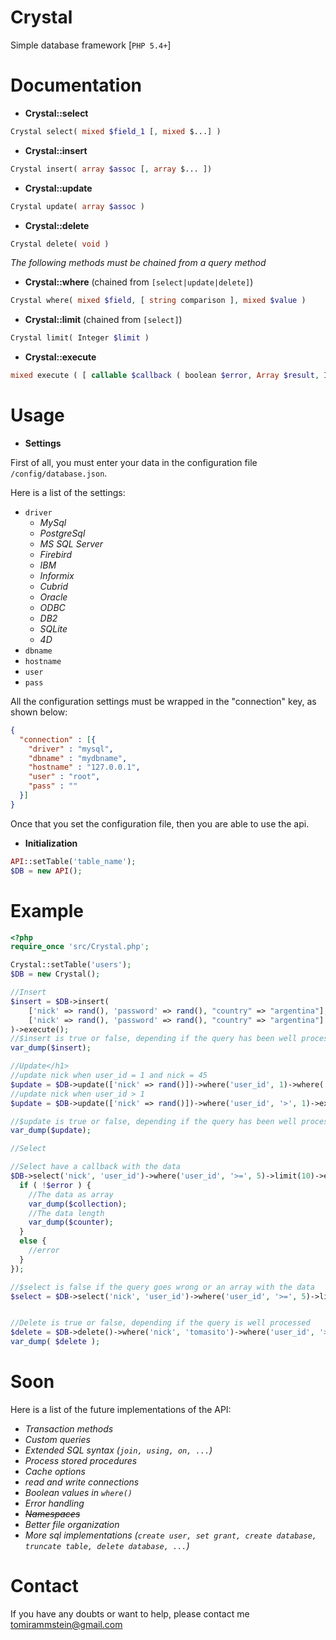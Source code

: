 Crystal
=======

Simple database framework [``PHP 5.4+``]

Documentation
============
 - **Crystal::select**
 
`````php 
Crystal select( mixed $field_1 [, mixed $...] )
`````
 - **Crystal::insert**
 
`````php 
Crystal insert( array $assoc [, array $... ])
`````
 - **Crystal::update**
 
`````php 
Crystal update( array $assoc )
`````
 - **Crystal::delete**
 
`````php 
Crystal delete( void )
`````
   
*The following methods must be chained from a query method*

 - **Crystal::where** (chained from ``[select|update|delete]``)

`````php 
Crystal where( mixed $field, [ string comparison ], mixed $value )
`````
 - **Crystal::limit** (chained from ``[select]``)

`````php 
Crystal limit( Integer $limit )
`````

 - **Crystal::execute**

`````php
mixed execute ( [ callable $callback ( boolean $error, Array $result, Integer $counter ) ] )
`````

Usage
=====
 - **Settings**

First of all, you must enter your data in the configuration file ``/config/database.json``.

Here is a list of the settings:

 - ``driver``
   - *MySql*
   - *PostgreSql*
   - *MS SQL Server*
   - *Firebird*
   - *IBM*
   - *Informix*
   - *Cubrid*
   - *Oracle*
   - *ODBC*
   - *DB2*
   - *SQLite*
   - *4D*
 - ``dbname``
 - ``hostname``
 - ``user``
 - ``pass``

All the configuration settings must be wrapped in the "connection" key, as shown below:


`````json
{
  "connection" : [{
    "driver" : "mysql",
    "dbname" : "mydbname",
    "hostname" : "127.0.0.1",
    "user" : "root",
    "pass" : ""
  }]
}
`````

Once that you set the configuration file, then you are able to use the api.
 - **Initialization**

`````php
API::setTable('table_name');
$DB = new API();
`````
   
Example
=======
`````php
<?php
require_once 'src/Crystal.php';

Crystal::setTable('users');
$DB = new Crystal();

//Insert
$insert = $DB->insert(
    ['nick' => rand(), 'password' => rand(), "country" => "argentina"], 
    ['nick' => rand(), 'password' => rand(), "country" => "argentina"]
)->execute();
//$insert is true or false, depending if the query has been well processed
var_dump($insert);

//Update</h1>
//update nick when user_id = 1 and nick = 45
$update = $DB->update(['nick' => rand()])->where('user_id', 1)->where('nick', 45)->execute();
//update nick when user_id > 1
$update = $DB->update(['nick' => rand()])->where('user_id', '>', 1)->execute();

//$update is true or false, depending if the query has been well processed
var_dump($update);

//Select

//Select have a callback with the data
$DB->select('nick', 'user_id')->where('user_id', '>=', 5)->limit(10)->execute( function ( $error, Array $collection, $counter ) {
  if ( !$error ) {
    //The data as array
    var_dump($collection);
    //The data length
    var_dump($counter);
  }
  else {
    //error
  }
});

//$select is false if the query goes wrong or an array with the data
$select = $DB->select('nick', 'user_id')->where('user_id', '>=', 5)->limit(10)->execute();


//Delete is true or false, depending if the query is well processed
$delete = $DB->delete()->where('nick', 'tomasito')->where('user_id', '>', 15)->execute();
var_dump( $delete );

`````

Soon
====
Here is a list of the future implementations of the API:
 
 - *Transaction methods*
 - *Custom queries*
 - *Extended SQL syntax (``join, using, on, ...``)*
 - *Process stored procedures*
 - *Cache options*
 - *read and write connections*
 - *Boolean values in ``where()``*
 - *Error handling*
 - ~~*Namespaces*~~ 
 - *Better file organization*
 - *More sql implementations (``create user, set grant, create database, truncate table, delete database, ...``)*

Contact
=======
If you have any doubts or want to help, please contact me tomirammstein@gmail.com
